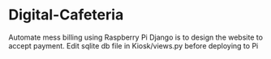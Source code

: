 # Digital-Cafeteria
Automate mess billing using Raspberry Pi
Django is to design the website to accept payment.
Edit sqlite db file in Kiosk/views.py before deploying to Pi